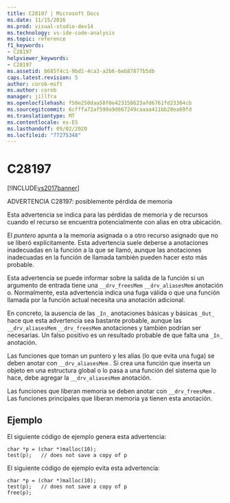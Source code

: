 ```yaml
---
title: C28197 | Microsoft Docs
ms.date: 11/15/2016
ms.prod: visual-studio-dev14
ms.technology: vs-ide-code-analysis
ms.topic: reference
f1_keywords:
- C28197
helpviewer_keywords:
- C28197
ms.assetid: b685f4c1-9bd1-4ca3-a2b6-6eb87877b5db
caps.latest.revision: 5
author: corob-msft
ms.author: corob
manager: jillfra
ms.openlocfilehash: f50e250daa58f0e423158623afd6761fd23304cb
ms.sourcegitcommit: 6cfffa72af599a9d667249caaaa411bb28ea69fd
ms.translationtype: MT
ms.contentlocale: es-ES
ms.lasthandoff: 09/02/2020
ms.locfileid: "77275348"
---
```

# <a name="c28197"></a>C28197
[!INCLUDE[vs2017banner](../includes/vs2017banner.md)]

ADVERTENCIA C28197: posiblemente pérdida de memoria  
  
 Esta advertencia se indica para las pérdidas de memoria y de recursos cuando el recurso se encuentra potencialmente con alias en otra ubicación.  
  
 El *puntero* apunta a la memoria asignada o a otro recurso asignado que no se liberó explícitamente. Esta advertencia suele deberse a anotaciones inadecuadas en la función a la que se llamó, aunque las anotaciones inadecuadas en la función de llamada también pueden hacer esto más probable.  
  
 Esta advertencia se puede informar sobre la salida de la función si un argumento de entrada tiene una `__drv_freesMem` `__drv_aliasesMem` anotación o. Normalmente, esta advertencia indica una fuga válida o que una función llamada por la función actual necesita una anotación adicional.  
  
 En concreto, la ausencia de las `_In_` anotaciones básicas y básicas `_Out_` hace que esta advertencia sea bastante probable, aunque las `__drv_aliasesMem` `__drv_freesMem` anotaciones y también podrían ser necesarias. Un falso positivo es un resultado probable de que falta una `_In_` anotación.  
  
 Las funciones que toman un puntero y les alias (lo que evita una fuga) se deben anotar con `__drv_aliasesMem` . Si crea una función que inserta un objeto en una estructura global o lo pasa a una función del sistema que lo hace, debe agregar la `__drv_aliasesMem` anotación.  
  
 Las funciones que liberan memoria se deben anotar con `__drv_freesMem` . Las funciones principales que liberan memoria ya tienen esta anotación.  
  
## <a name="example"></a>Ejemplo  
 El siguiente código de ejemplo genera esta advertencia:  
  
```  
char *p = (char *)malloc(10);  
test(p);   // does not save a copy of p  
```  
  
 El siguiente código de ejemplo evita esta advertencia:  
  
```  
char *p = (char *)malloc(10);  
test(p);   // does not save a copy of p  
free(p);  
```
